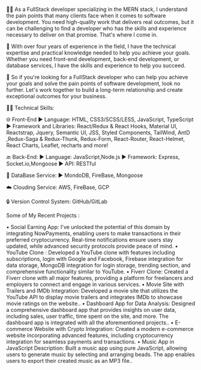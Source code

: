 👨‍💻 As a FullStack developer specializing in the MERN stack, I understand the pain points that many clients face when it comes to software development. You need high-quality work that delivers real outcomes, but it can be challenging to find a developer who has the skills and experience necessary to deliver on that promise. That's where I come in.

🚀 With over four years of experience in the field, I have the technical expertise and practical knowledge needed to help you achieve your goals. Whether you need front-end development, back-end development, or database services, I have the skills and experience to help you succeed.

💼 So if you're looking for a FullStack developer who can help you achieve your goals and solve the pain points of software development, look no further. Let's work together to build a long-term relationship and create exceptional outcomes for your business.

👨‍💻 Technical Skills:

🌐 Front-End
► Language: HTML, CSS3/SCSS/LESS, JavaScript, TypeScript
► Framework and Libraries: React/Redux & React Hooks, Material UI, Reactstrap, Jquery, Semantic UI, JSS, Styled Components, TailWind, AntD ,Redux-Saga & Redux-Thunk, Redux-Form, React-Router, React-Helmet, React Charts, Leaflet, recharts and more!

🔙 Back-End:
► Language: JavaScript,Node.js
► Framework: Express, Socket.io,Mongoose
► API: RESTful

💾 DataBase Service:
► MondoDB, FireBase, Mongoose

☁️ Clouding Service: AWS, FireBase, GCP

🔒 Version Control System: GitHub/GitLab



Some of My Recent Projects :

• Social Earning App: I've unlocked the potential of this domain by integrating NowPayments, enabling users to make transactions in their preferred cryptocurrency. Real-time notifications ensure users stay updated, while advanced security protocols provide peace of mind.
• YouTube Clone : Developed a YouTube clone with features including subscriptions, login with Google and Facebook, Firebase integration
for data storage, MongoDB integration for login storage, trending section, and comprehensive functionality similar to YouTube.
• Fiverr Clone: Created a Fiverr clone with all major features, providing a platform for freelancers and employers to connect and engage in
various services.
• Movie Site with Trailers and IMDb Integration: Developed a movie site that utilizes the YouTube API to display movie trailers and
integrates IMDb to showcase movie ratings on the website..
• Dashboard App for Data Analysis: Designed a comprehensive dashboard app that provides insights on user data, including sales, user
traffic, time spent on the site, and more. The dashboard app is integrated with all the aforementioned projects..
• E-commerce Website with Crypto Integration: Created a modern e-commerce website incorporating advanced features, including
cryptocurrency integration for seamless payments and transactions.
• Music App in JavaScript Description: Built a music app using pure JavaScript, allowing users to generate music by selecting and arranging
beads. The app enables users to export their created music as an MP3 file..
